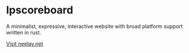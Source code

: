 Ipscoreboard
============

A minimalist, expressive, interactive website with broad platform support written in rust.

[Visit neelay.net](https://neelay.net)

